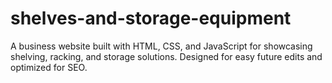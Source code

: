 # shelves-and-storage-equipment
 A business website built with HTML, CSS, and JavaScript for showcasing shelving, racking, and storage solutions. Designed for easy future edits and optimized for SEO.
